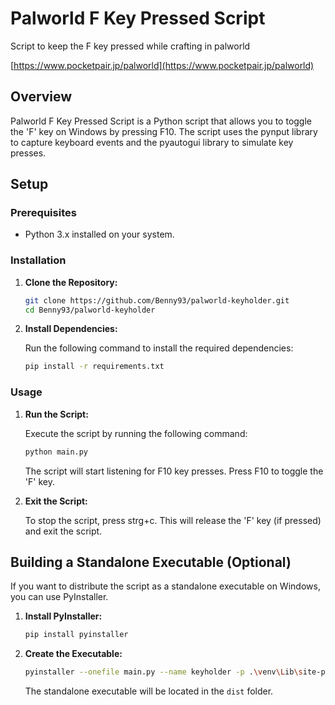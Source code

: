 # Palworld F Key Pressed Script

Script to keep the F key pressed while crafting in palworld

[https://www.pocketpair.jp/palworld](https://www.pocketpair.jp/palworld)

## Overview

Palworld F Key Pressed Script is a Python script that allows you to toggle the 'F' key on Windows by pressing F10. The script uses the pynput library to capture keyboard events and the pyautogui library to simulate key presses.

## Setup

### Prerequisites

- Python 3.x installed on your system.

### Installation

1. **Clone the Repository:**

   ```bash
   git clone https://github.com/Benny93/palworld-keyholder.git
   cd Benny93/palworld-keyholder
   ```

2. **Install Dependencies:**

   Run the following command to install the required dependencies:

   ```bash
   pip install -r requirements.txt
   ```

### Usage

1. **Run the Script:**

   Execute the script by running the following command:

   ```bash
   python main.py
   ```

   The script will start listening for F10 key presses. Press F10 to toggle the 'F' key.

2. **Exit the Script:**

   To stop the script, press strg+c. This will release the 'F' key (if pressed) and exit the script.

## Building a Standalone Executable (Optional)

If you want to distribute the script as a standalone executable on Windows, you can use PyInstaller.

1. **Install PyInstaller:**

   ```bash
   pip install pyinstaller
   ```

2. **Create the Executable:**

   ```bash
   pyinstaller --onefile main.py --name keyholder -p .\venv\Lib\site-packages\
   ```

   The standalone executable will be located in the `dist` folder.
